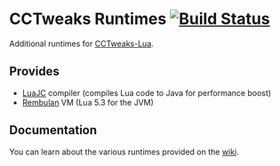 # CCTweaks Runtimes [![Build Status](https://travis-ci.org/SquidDev-CC/CCTweaks-Runtimes.svg?branch=master)](https://travis-ci.org/SquidDev-CC/CCTweaks-Runtimes)
Additional runtimes for [CCTweaks-Lua](https://github.com/SquidDev-CC/CCTweaks-Lua).

## Provides
 - [LuaJC](https://github.com/SquidDev/luaj.luajc) compiler (compiles Lua code to Java for performance boost)
 - [Rembulan](https://github.com/mjanicek/rembulan) VM (Lua 5.3 for the JVM)

## Documentation
You can learn about the various runtimes provided on the [wiki](https://github.com/SquidDev-CC/CCTweaks-Runtimes/wiki).
